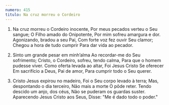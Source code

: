 ```yaml
---
numero: 415
titulo: Na cruz morreu o Cordeiro
---
```

1. Na cruz morreu o Cordeiro inocente,
Por meus pecados verteu o Seu sangue;
O Filho amado do Onipotente,
Por mim sofreu amargura e dor.
Agonizando, bradou a seu Pai,
Com forte voz fez ouvir Seu clamor;
Chegou a hora de tudo cumprir
Para dar vida ao pecador.

2. Sinto um grande pesar em minh’alma
Ao recordar-me do Seu sofrimento;
Cristo, o Cordeiro, sofreu, tendo calma,
Para que o homem pudesse viver.
Como oferta levada ao altar,
Foi Jesus Cristo Se oferecer
Em sacrifício a Deus, Pai de amor,
Para cumprir todo o Seu querer.

3. Cristo Jesus expirou no madeiro,
Foi o Seu corpo levado à terra;
Mas, despontando o dia terceiro,
Não mais a morte O pôde reter.
Tendo descido um anjo, dos céus,
Não se puderam os guardas suster.
Aparecendo Jesus Cristo aos Seus,
Disse: "Me é dado todo o poder."
